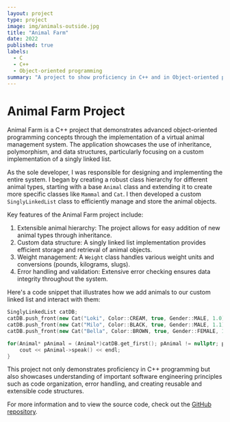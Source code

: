```yaml
---
layout: project
type: project
image: img/animals-outside.jpg
title: "Animal Farm"
date: 2022
published: true
labels:
  - C
  - C++
  - Object-oriented programming
summary: "A project to show proficiency in C++ and in Object-oriented programming"
---
```


# Animal Farm Project

Animal Farm is a C++ project that demonstrates advanced object-oriented programming concepts through the implementation of a virtual animal management system. The application showcases the use of inheritance, polymorphism, and data structures, particularly focusing on a custom implementation of a singly linked list.

As the sole developer, I was responsible for designing and implementing the entire system. I began by creating a robust class hierarchy for different animal types, starting with a base `Animal` class and extending it to create more specific classes like `Mammal` and `Cat`. I then developed a custom `SinglyLinkedList` class to efficiently manage and store the animal objects.

Key features of the Animal Farm project include:

1. Extensible animal hierarchy: The project allows for easy addition of new animal types through inheritance.
2. Custom data structure: A singly linked list implementation provides efficient storage and retrieval of animal objects.
3. Weight management: A `Weight` class handles various weight units and conversions (pounds, kilograms, slugs).
4. Error handling and validation: Extensive error checking ensures data integrity throughout the system.

Here's a code snippet that illustrates how we add animals to our custom linked list and interact with them:

```cpp
SinglyLinkedList catDB;
catDB.push_front(new Cat("Loki", Color::CREAM, true, Gender::MALE, 1.0));
catDB.push_front(new Cat("Milo", Color::BLACK, true, Gender::MALE, 1.1));
catDB.push_front(new Cat("Bella", Color::BROWN, true, Gender::FEMALE, 1.2));

for(Animal* pAnimal = (Animal*)catDB.get_first(); pAnimal != nullptr; pAnimal = (Animal*)List::get_next((Node*)pAnimal)) {
    cout << pAnimal->speak() << endl;
}
```

This project not only demonstrates proficiency in C++ programming but also showcases understanding of important software engineering principles such as code organization, error handling, and creating reusable and extensible code structures.

For more information and to view the source code, check out the [GitHub repository](https://github.com/lyons811/ee205-animal-farm.-).
